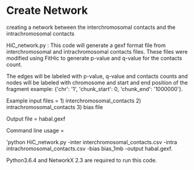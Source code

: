 # Create Network

creating a network between the interchromosomal contacts and the intrachromosomal contacts


HiC_network.py : This code will generate a gexf format file from interchromosomal and intrachromosomal contacts files. These files were modified using FitHic to generate p-value and q-value for the contacts count.

The edges will be labeled with p-value, q-value and contacts counts and nodes will be labeled with chromosome and start and end position of the fragment example: 
{'chr': '1', 'chunk_start': 0, 'chunk_end': '1000000'}.

Example input files = 1) interchromosomal_contacts 2) intrachromosomal_contacts 3) bias file

Output file = habal.gexf

Command line usage = 

'python HiC_network.py -inter interchromosomal_contacts.csv -intra intrachromosomal_contacts.csv -bias bias_1mb -output habal.gexf. 

Python3.6.4 and NetworkX 2.3 are required to run this code.


